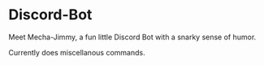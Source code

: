 # Discord-Bot
Meet Mecha-Jimmy, a fun little Discord Bot with a snarky sense of humor.

Currently does miscellanous commands.
